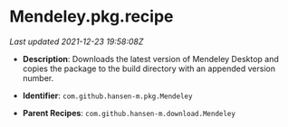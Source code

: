 # Mendeley.pkg.recipe

_Last updated 2021-12-23 19:58:08Z_

- **Description**: Downloads the latest version of Mendeley Desktop and copies the package to the build directory with an appended version number.

- **Identifier**: `com.github.hansen-m.pkg.Mendeley`

- **Parent Recipes**: `com.github.hansen-m.download.Mendeley`